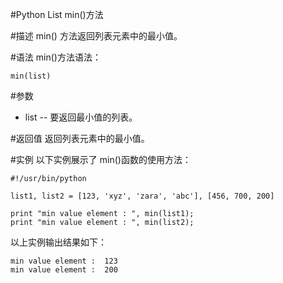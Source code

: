 #Python List min()方法


#描述
min() 方法返回列表元素中的最小值。

#语法
min()方法语法：

```
min(list)
```

#参数
- list -- 要返回最小值的列表。

#返回值
返回列表元素中的最小值。

#实例
以下实例展示了 min()函数的使用方法：

```
#!/usr/bin/python

list1, list2 = [123, 'xyz', 'zara', 'abc'], [456, 700, 200]

print "min value element : ", min(list1);
print "min value element : ", min(list2);
```

以上实例输出结果如下：

```
min value element :  123
min value element :  200
```